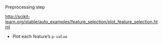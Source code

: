 Preprocessing step

http://scikit-learn.org/stable/auto_examples/feature_selection/plot_feature_selection.html

- Plot each feature’s `p-value`